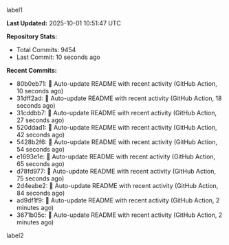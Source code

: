 
label1 
<!-- ACTIVITY_START -->
**Last Updated:** 2025-10-01 10:51:47 UTC

**Repository Stats:**
- Total Commits: 9454
- Last Commit: 10 seconds ago

**Recent Commits:**
- 80b0eb71: 🤖 Auto-update README with recent activity (GitHub Action, 10 seconds ago)
- 31dff2ad: 🤖 Auto-update README with recent activity (GitHub Action, 18 seconds ago)
- 31cddbb7: 🤖 Auto-update README with recent activity (GitHub Action, 27 seconds ago)
- 520ddad1: 🤖 Auto-update README with recent activity (GitHub Action, 42 seconds ago)
- 5428b2f6: 🤖 Auto-update README with recent activity (GitHub Action, 54 seconds ago)
- e1693e1e: 🤖 Auto-update README with recent activity (GitHub Action, 65 seconds ago)
- d78fd977: 🤖 Auto-update README with recent activity (GitHub Action, 75 seconds ago)
- 2d4eabe2: 🤖 Auto-update README with recent activity (GitHub Action, 84 seconds ago)
- ad9df1f9: 🤖 Auto-update README with recent activity (GitHub Action, 2 minutes ago)
- 3671b05c: 🤖 Auto-update README with recent activity (GitHub Action, 2 minutes ago)
<!-- ACTIVITY_END -->

label2
